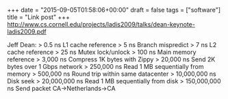 +++
date = "2015-09-05T01:58:06+00:00"
draft = false
tags = ["software"]
title = "Link post"
+++
http://www.cs.cornell.edu/projects/ladis2009/talks/dean-keynote-ladis2009.pdf

Jeff Dean: > 0.5 ns L1 cache reference > 5 ns Branch mispredict > 7 ns L2 cache reference > 25 ns Mutex lock/unlock > 100 ns Main memory reference > 3,000 ns Compress 1K bytes with Zippy > 20,000 ns Send 2K bytes over 1 Gbps network > 250,000 ns Read 1 MB sequentially from memory > 500,000 ns Round trip within same datacenter > 10,000,000 ns Disk seek > 20,000,000 ns Read 1 MB sequentially from disk > 150,000,000 ns Send packet CA->Netherlands->CA 
